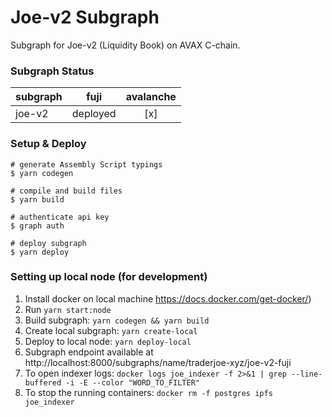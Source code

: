 # Joe-v2 Subgraph

Subgraph for Joe-v2 (Liquidity Book) on AVAX C-chain.

### Subgraph Status

| subgraph |   fuji   | avalanche |
| -------- | :------: | :-------: |
| joe-v2   | deployed |    [x]    |

### Setup & Deploy

````
# generate Assembly Script typings
$ yarn codegen

# compile and build files
$ yarn build

# authenticate api key
$ graph auth

# deploy subgraph
$ yarn deploy
````

### Setting up local node (for development)
1. Install docker on local machine https://docs.docker.com/get-docker/)
2. Run `yarn start:node` 
3. Build subgraph: `yarn codegen && yarn build`
4. Create local subgraph: `yarn create-local`
5. Deploy to local node: `yarn deploy-local`
6. Subgraph endpoint available at http://localhost:8000/subgraphs/name/traderjoe-xyz/joe-v2-fuji
7. To open indexer logs: `docker logs joe_indexer -f 2>&1 | grep --line-buffered -i -E --color "WORD_TO_FILTER"`
8. To stop the running containers: `docker rm -f postgres ipfs joe_indexer`